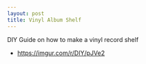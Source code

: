 ```yaml
---
layout: post
title: Vinyl Album Shelf
---
```


DIY Guide on how to make a vinyl record shelf

- https://imgur.com/r/DIY/pJVe2
